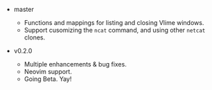 * master
    * Functions and mappings for listing and closing Vlime windows.
    * Support cusomizing the `ncat` command, and using other `netcat` clones.

* v0.2.0
    * Multiple enhancements & bug fixes.
    * Neovim support.
    * Going Beta. Yay!
